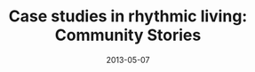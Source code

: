 ---
layout: media
category: media
series: "Rhythm"
title: "Case studies in rhythmic living: Community Stories"
date: 2013-05-07
description: "People in our community share their rhythms"
video: "https://s3.amazonaws.com/crossroadsvideomessages/rhythm03.mp4"
video-poster: "https://www.crossroads.net/uploadedfiles/rhythm03_still.jpg"
---